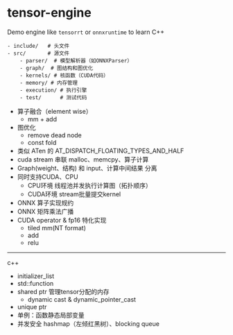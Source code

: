 # tensor-engine

Demo engine like `tensorrt` or `onnxruntime` to learn C++

```
- include/   # 头文件
- src/       # 源文件
    - parser/  # 模型解析器（如ONNXParser）
    - graph/  # 图结构和图优化
    - kernels/ # 核函数（CUDA代码）
    - memory/ # 内存管理
    - execution/ # 执行引擎
    - test/      # 测试代码

```

- 算子融合（element wise）
  - mm + add
- 图优化
  - remove dead node
  - const fold
- 类似 ATen 的 AT_DISPATCH_FLOATING_TYPES_AND_HALF
- cuda stream 串联 malloc、memcpy、算子计算
- Graph(weight、结构) 和 input、计算中间结果 分离
- 同时支持CUDA、CPU
  - CPU环境 线程池并发执行计算图（拓扑顺序）
  - CUDA环境 stream批量提交kernel
- ONNX 算子实现规约
- ONNX 矩阵乘法广播
- CUDA operator & fp16 特化实现
  - tiled mm(NT format)
  - add
  - relu

---
c++

- initializer_list
- std::function
- shared ptr 管理tensor分配的内存
  - dynamic cast & dynamic_pointer_cast
- unique ptr
- 单例：函数静态局部变量
- 并发安全 hashmap（左倾红黑树）、blocking queue
